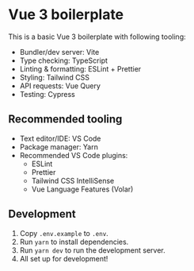 # Vue 3 boilerplate

This is a basic Vue 3 boilerplate with following tooling:

- Bundler/dev server: Vite
- Type checking: TypeScript
- Linting & formatting: ESLint + Prettier
- Styling: Tailwind CSS
- API requests: Vue Query
- Testing: Cypress

## Recommended tooling

- Text editor/IDE: VS Code
- Package manager: Yarn
- Recommended VS Code plugins:
  - ESLint
  - Prettier
  - Tailwind CSS IntelliSense
  - Vue Language Features (Volar)

## Development

1. Copy `.env.example` to `.env`.
2. Run `yarn` to install dependencies.
3. Run `yarn dev` to run the development server.
4. All set up for development!
